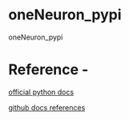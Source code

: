 # oneNeuron_pypi
oneNeuron_pypi

# Reference -
[official python docs](https://packaging.python.org/tutorials/packaging-projects/)

[github docs references](https://docs.github.com/en/actions)